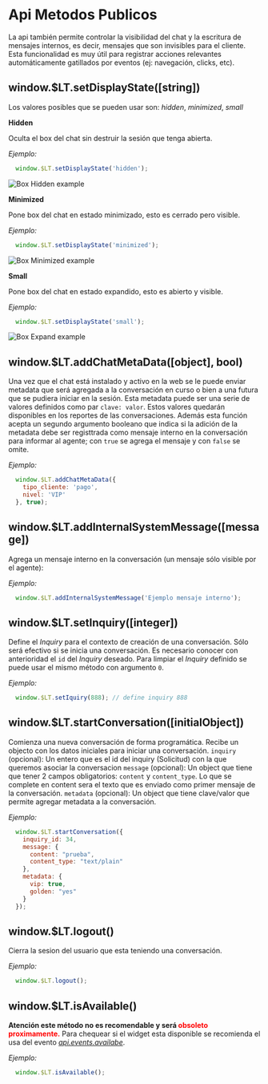 # Api Metodos Publicos

La api también permite controlar la visibilidad del chat y la escritura de mensajes internos, es decir, mensajes que son invisibles para el cliente. Esta funcionalidad es muy útil para registrar acciones relevantes automáticamente gatillados por eventos (ej: navegación, clicks, etc).

## window.$LT.setDisplayState([string])

Los valores posibles que se pueden usar son: *hidden*, *minimized*, *small*


**Hidden**

Oculta el box del chat sin destruir la sesión que tenga abierta.

*Ejemplo:*
```javascript
  window.$LT.setDisplayState('hidden');
```

![Box Hidden example](../_media/setDisplayStateHidden.gif)

**Minimized**

Pone box del chat en estado minimizado, esto es cerrado pero visible.

*Ejemplo:*
```javascript
  window.$LT.setDisplayState('minimized');
```

![Box Minimized example](../_media/setDisplayStateMinimized.gif)

**Small**

Pone box del chat en estado expandido, esto es abierto y visible.

*Ejemplo:*
```javascript
  window.$LT.setDisplayState('small');
```

![Box Expand example](../_media/setDisplayStateSmall.gif)

## window.$LT.addChatMetaData([object], bool)
Una vez que el chat está instalado y activo en la web se le puede enviar metadata que será agregada a la conversación en curso o bien a una futura que se pudiera iniciar en la sesión. Esta metadata puede ser una serie de valores definidos como par `clave: valor`. Estos valores quedarán disponibles en los reportes de las conversaciones. Además esta función acepta un segundo argumento booleano que indica si la adición de la metadata debe ser registtrada como mensaje interno en la conversación para informar al agente; con `true` se agrega el mensaje y con `false` se omite.

*Ejemplo:*
```javascript
  window.$LT.addChatMetaData({
    tipo_cliente: 'pago',
    nivel: 'VIP'
  }, true);
```

## window.$LT.addInternalSystemMessage([message])

Agrega un mensaje interno en la conversación (un mensaje sólo visible por el agente):

*Ejemplo:*
```javascript
  window.$LT.addInternalSystemMessage('Ejemplo mensaje interno');
```

## window.$LT.setInquiry([integer])

Define el _Inquiry_ para el contexto de creación de una conversación. Sólo será efectivo si se inicia una conversación. Es necesario conocer con anterioridad el `id` del _Inquiry_ deseado. Para limpiar el _Inquiry_ definido se puede usar el mismo método con argumento `0`.

*Ejemplo:*
```javascript
  window.$LT.setIquiry(888); // define inquiry 888 
```

## window.$LT.startConversation([initialObject])

Comienza una nueva conversación de forma programática. Recibe un objecto con los datos iniciales para iniciar una conversación.
`inquiry` (opcional): Un entero que es el id del inquiry (Solicitud) con la que queremos asociar la conversacion
`message` (opcional): Un object que tiene que tener 2 campos obligatorios: `content` y `content_type`. Lo que se complete en content sera el texto que es enviado como primer mensaje de la conversación.
`metadata` (opcional): Un object que tiene clave/valor que permite agregar metadata a la conversación.

*Ejemplo:*
```javascript
  window.$LT.startConversation({
    inquiry_id: 34,
    message: { 
      content: "prueba", 
      content_type: "text/plain" 
    }, 
    metadata: { 
      vip: true, 
      golden: "yes" 
    }
  });
```

## window.$LT.logout()

Cierra la sesion del usuario que esta teniendo una conversación.

*Ejemplo:*
```javascript
  window.$LT.logout();
```

## window.$LT.isAvailable()

**Atención este método no es recomendable y será <span style="color:red">obsoleto proximamente<span>.** Para chequear si el widget esta disponible se recomienda
el usa del evento *[api.events.availabe](apievents#apieventsavailable)*.

*Ejemplo:*
```javascript
  window.$LT.isAvailable();
```
